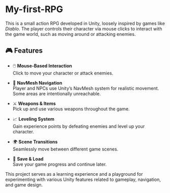 # My-first-RPG
This is a small action RPG developed in Unity, loosely inspired by games like *Diablo*. The player controls their character via mouse clicks to interact with the game world, such as moving around or attacking enemies.

## 🎮 Features

- 🖱️ **Mouse-Based Interaction**  
  Click to move your character or attack enemies.

- 🧭 **NavMesh Navigation**  
  Player and NPCs use Unity’s NavMesh system for realistic movement. Some areas are intentionally unreachable.

- ⚔️ **Weapons & Items**  
  Pick up and use various weapons throughout the game.

- 📈 **Leveling System**  
  Gain experience points by defeating enemies and level up your character.

- 🌍 **Scene Transitions**  
  Seamlessly move between different game scenes.

- 💾 **Save & Load**  
  Save your game progress and continue later.

This project serves as a learning experience and a playground for experimenting with various Unity features related to gameplay, navigation, and game design.


